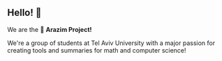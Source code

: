 ## Hello! 👋

We are the 🌲 **Arazim Project!**

We're a group of students at Tel Aviv University with a major passion
for creating tools and summaries for math and computer science!
